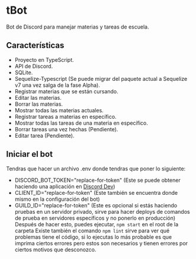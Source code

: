 # tBot

Bot de Discord para manejar materias y tareas de escuela.

## Características

* Proyecto en TypeScript.
* API de Discord.
* SQLite.
* Sequelize-Typescript (Se puede migrar del paquete actual a Sequelize v7 una vez salga de la fase Alpha).
* Registrar materias que se están cursando.
* Editar las materias.
* Borrar las materias.
* Mostrar todas las materias actuales.
* Registrar tareas a materias en específico.
* Mostrar todas las tareas de una materia en específico.
* Borrar tareas una vez hechas (Pendiente).
* Editar tarea (Pendiente).

## Iniciar el bot

Tendras que hacer un archivo .env donde tendras que poner lo siguiente:

* DISCORD_BOT_TOKEN="replace-for-token" (Este se puede obtener haciendo una aplicación
  en [Discord Dev](https://discord.com/developers/applications))
* CLIENT_ID="replace-for-token" (Este también se encuentra donde mismo en la configuración del bot)
* GUILD_ID="replace-for-token" (Este es opcional si estás haciendo pruebas en un servidor privado, sirve para hacer
  deploys de comandos de prueba en servidores específicos y no ponerlo en producción) <br />
  Después de hacer esto, puedes ejecutar, <code>npm start</code> en el root de la carpeta
  Existe también el comando <code>npm lint</code> sirve para ver qué problemas tiene el código, si lo ejecutas lo más
  probable es que imprima ciertos errores pero estos son necesarios
  y tienen errores por ciertos motivos que desconozco. 
